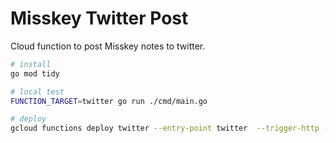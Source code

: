 
# Misskey Twitter Post

Cloud function to post Misskey notes to twitter.

```bash
# install
go mod tidy

# local test
FUNCTION_TARGET=twitter go run ./cmd/main.go

# deploy
gcloud functions deploy twitter --entry-point twitter  --trigger-http --runtime go120
```

